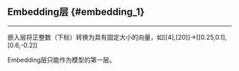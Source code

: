 ## Embedding层 {#embedding_1}

---

嵌入层将正整数（下标）转换为具有固定大小的向量，如\[\[4\],\[20\]\]-&gt;\[\[0.25,0.1\],\[0.6,-0.2\]\]

Embedding层只能作为模型的第一层。

